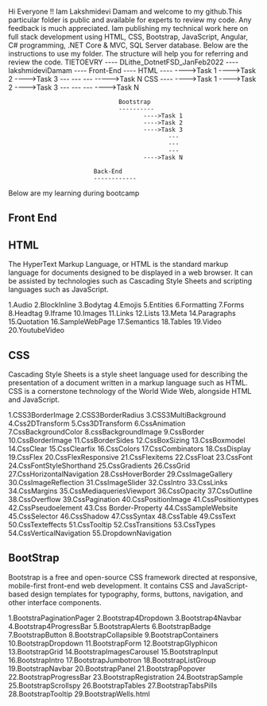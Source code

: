 Hi Everyone !!
Iam Lakshmidevi Damam and welcome to my github.This particular folder is public and available for experts to review my code. Any feedback is much appreciated.
Iam publishing my technical work here on full stack  development using HTML, CSS, Bootstrap, JavaScript, Angular, C# programming, .NET Core & MVC, SQL Server database.
Below are the instructions to use my folder. The structure will help you for referring and review the code.
   TIETOEVRY
     ----
         DLithe_DotnetFSD_JanFeb2022
              ----
                  lakshmideviDamam
                      ----
                           Front-End
                               ----
                                   HTML
                                      ----
                                            ---->Task 1
                                            ---->Task 2
                                            ---->Task 3
                                                  ---
                                                  ---
                                                  ---
                                            ----->Task N
                                   CSS
                                   ----
                                         ---->Task 1
                                         ---->Task 2
                                         ---->Task 3
                                               ---
                                               ---
                                               ---
                                         ---->Task N
                                         
                                   Bootstrap
                                   ----------
                                          ---->Task 1
                                          ---->Task 2
                                          ---->Task 3
                                                 ---
                                                 ---
                                                 ---
                                          ---->Task N
                                          
                            Back-End
                            ------------
                            
                            
                            
                            
                            
 Below are my learning during bootcamp
 
 Front End
 ------------
HTML
----
The HyperText Markup Language, or HTML is the standard markup language for documents designed to be displayed in a web browser. It can be assisted by technologies such as Cascading Style Sheets and scripting languages such as JavaScript.

1.Audio
2.BlockInline
3.Bodytag
4.Emojis
5.Entities
6.Formatting
7.Forms
8.Headtag
9.Iframe
10.Images
11.Links
12.Lists
13.Meta
14.Paragraphs
15.Quotation
16.SampleWebPage
17.Semantics
18.Tables
19.Video
20.YoutubeVideo

CSS
---
Cascading Style Sheets is a style sheet language used for describing the presentation of a document written in a markup language such as HTML. CSS is a cornerstone technology of the World Wide Web, alongside HTML and JavaScript.

1.CSS3BorderImage
2.CSS3BorderRadius
3.CSS3MultiBackground
4.Css2DTransform
5.Css3DTransform
6.CssAnimation
7.CssBackgroundColor
8.cssBackgroundImage
9.CssBorder
10.CssBorderImage
11.CssBorderSides
12.CssBoxSizing
13.CssBoxmodel
14.CssClear
15.CssClearfix
16.CssColors
17.CssCombinators
18.CssDisplay
19.CssFlex
20.CssFlexResponsive
21.CssFlexitems
22.CssFloat
23.CssFont
24.CssFontStyleShorthand
25.CssGradients
26.CssGrid
27.CssHorizontalNavigation
28.CssHoverBorder
29.CssImageGallery
30.CssImageReflection
31.CssImageSlider
32.CssIntro
33.CssLinks
34.CssMargins
35.CssMediaqueriesViewport
36.CssOpacity
37.CssOutline
38.CssOverflow
39.CssPagination
40.CssPositionImage
41.CssPositiontypes
42.CssPseudoelement
43.Css Border-Property
44.CssSampleWebsite
45.CssSelector
46.CssShadow
47.CssSyntax
48.CssTable
49.CssText
50.CssTexteffects
51.CssTooltip
52.CssTransitions
53.CssTypes
54.CssVerticalNavigation
55.DropdownNavigation

BootStrap
----------
Bootstrap is a free and open-source CSS framework directed at responsive, mobile-first front-end web development. It contains CSS and JavaScript-based design templates for typography, forms, buttons, navigation, and other interface components.

1.BootstraPaginationPager
2.Bootstrap4Dropdown
3.Bootstrap4Navbar
4.Bootstrap4ProgressBar
5.BootstrapAlerts
6.BootstrapBadge
7.BootstrapButton
8.BootstrapCollapsible
9.BootstrapContainers
10.BootstrapDropdown
11.BootstrapForm
12.BootstrapGlyphicon
13.BootstrapGrid
14.BootstrapImagesCarousel
15.BootstrapInput
16.BootstrapIntro
17.BootstrapJumbotron
18.BootstrapListGroup
19.BootstrapNavbar
20.BootstrapPanel
21.BootstrapPopover
22.BootstrapProgressBar
23.BootstrapRegistration
24.BootstrapSample
25.BootstrapScrollspy
26.BootstrapTables
27.BootstrapTabsPills
28.BootstrapTooltip
29.BootstrapWells.html
